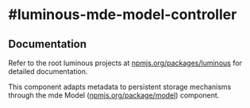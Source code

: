 #luminous-mde-model-controller
=======================

## Documentation

Refer to the root luminous projects at <a href="luminous">npmjs.org/packages/luminous</a> for detailed documentation.

This component adapts metadata to persistent storage mechanisms through the mde Model (<a href="https://npmjs.org/package/model">npmjs.org/package/model</a>) component.
